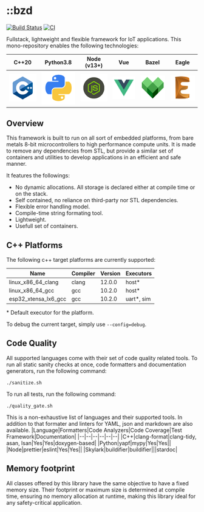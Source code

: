 # ::bzd

[![Build Status](https://travis-ci.com/blaizard/cpp-async.svg?branch=master)](https://travis-ci.com/blaizard/cpp-async)
[![CI](https://github.com/blaizard/cpp-async/workflows/CI/badge.svg)](https://github.com/blaizard/cpp-async/actions)

Fullstack, lightweight and flexible framework for IoT applications.
This mono-repository enables the following technologies:

|             C++20              |             Python3.8             |           Node (v13+)           |              Vue               |              Bazel               |              Eagle               |
| :----------------------------: | :-------------------------------: | :-----------------------------: | :----------------------------: | :------------------------------: | :------------------------------: |
| ![](./docs/assets/png/cpp.png) | ![](./docs/assets/png/python.png) | ![](./docs/assets/png/node.png) | ![](./docs/assets/png/vue.png) | ![](./docs/assets/png/bazel.png) | ![](./docs/assets/png/eagle.png) |

## Overview

This framework is built to run on all sort of embedded platforms, from bare metals 8-bit microcontrollers to high performance compute units.
It is made to remove any dependencies from STL, but provide a similar set of containers and utilities to develop applications in an
efficient and safe manner.

It features the followings:

- No dynamic allocations. All storage is declared either at compile time or on the stack.
- Self contained, no reliance on third-party nor STL dependencies.
- Flexible error handling model.
- Compile-time string formating tool.
- Lightweight.
- Usefull set of containers.

## C++ Platforms

The following c++ target platforms are currently supported:

| Name                 | Compiler | Version | Executors   |
| -------------------- | -------- | ------- | ----------- |
| linux_x86_64_clang   | clang    | 12.0.0  | host\*      |
| linux_x86_64_gcc     | gcc      | 10.2.0  | host\*      |
| esp32_xtensa_lx6_gcc | gcc      | 10.2.0  | uart\*, sim |

\* Default executor for the platform.

To debug the current target, simply use `--config=debug`.

## Code Quality

All supported languages come with their set of code quality related tools.
To run all static sanity checks at once, code formatters and documentation generators, run the following command:

```
./sanitize.sh
```

To run all tests, run the following command:

```
./quality_gate.sh
```

This is a non-exhaustive list of languages and their supported tools. In addition to that
formater and linters for YAML, json and markdown are also available.
|Language|Formatters|Code Analyzers|Code Coverage|Test Framework|Documentation|
|--|--|--|--|--|--|
|C++|clang-format|clang-tidy, asan, lsan|Yes|Yes|doxygen-based|
|Python|yapf|mypy|Yes|Yes||
|Node|prettier|eslint|Yes|Yes||
|Skylark|buildifier|buildifier|||stardoc|

## Memory footprint

All classes offered by this library have the same objective to have a fixed memory size. Their footprint or maximum size
is determined at compile time, ensuring no memory allocation at runtime, making this library ideal for any safety-critical application.
